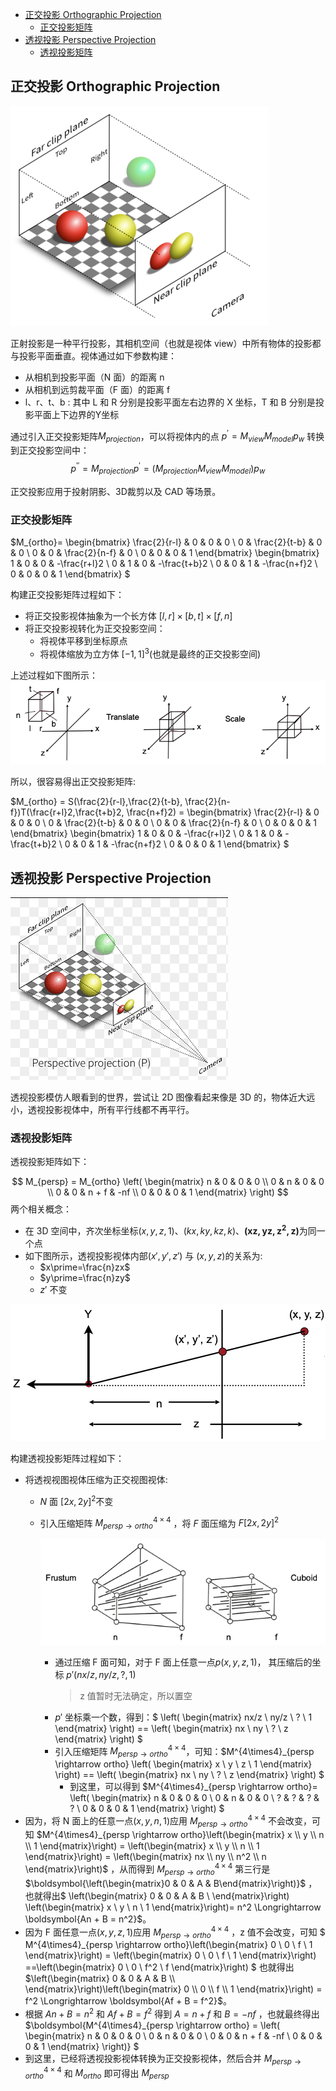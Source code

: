 - [正交投影 Orthographic Projection](#正交投影-orthographic-projection)
  - [正交投影矩阵](#正交投影矩阵)
- [透视投影 Perspective Projection](#透视投影-perspective-projection)
  - [透视投影矩阵](#透视投影矩阵)

## 正交投影 Orthographic Projection

![](./orthographic.png)

正射投影是一种平行投影，其相机空间（也就是视体 view）中所有物体的投影都与投影平面垂直。视体通过如下参数构建：
- 从相机到投影平面（N 面）的距离 n
- 从相机到远剪裁平面（F 面）的距离 f
- l、r、t、b : 其中 L 和 R 分别是投影平面左右边界的 X 坐标，T 和 B 分别是投影平面上下边界的Y坐标

通过引入正交投影矩阵$M_{projection}$，可以将视体内的点 $p^\prime=M_{view}M_{model}p_w$ 转换到正交投影空间中：
$$
p^{\prime\prime}=M_{projection}p^\prime=(M_{projection}M_{view}M_{model})p_w
$$

正交投影应用于投射阴影、3D裁剪以及 CAD 等场景。

### 正交投影矩阵

 $M_{ortho}= \begin{bmatrix}
        \frac{2}{r-l} & 0 & 0 & 0 \\
        0 & \frac{2}{t-b} & 0 & 0 \\
        0 & 0 & \frac{2}{n-f} & 0 \\
        0 & 0 & 0 & 1
    \end{bmatrix}
 \begin{bmatrix}
        1 & 0 & 0 & -\frac{r+l}2 \\
        0 & 1 & 0 & -\frac{t+b}2 \\
        0 & 0 & 1 & -\frac{n+f}2 \\
        0 & 0 & 0 & 1
    \end{bmatrix}
$

构建正交投影矩阵过程如下：
- 将正交投影视体抽象为一个长方体 $[l, r] \times [b, t] \times [f, n]$
- 将正交投影视转化为正交投影空间：
  - 将视体平移到坐标原点
  - 将视体缩放为立方体 $[-1, 1]^3$(也就是最终的正交投影空间)

上述过程如下图所示：
![](./ortho_transformation.png)

所以，很容易得出正交投影矩阵:

 $M_{ortho} = S(\frac{2}{r-l},\frac{2}{t-b}, \frac{2}{n-f})T(\frac{r+l}2,\frac{t+b}2, \frac{n+f}2) = \begin{bmatrix}
        \frac{2}{r-l} & 0 & 0 & 0 \\
        0 & \frac{2}{t-b} & 0 & 0 \\
        0 & 0 & \frac{2}{n-f} & 0 \\
        0 & 0 & 0 & 1
    \end{bmatrix}
 \begin{bmatrix}
        1 & 0 & 0 & -\frac{r+l}2 \\
        0 & 1 & 0 & -\frac{t+b}2 \\
        0 & 0 & 1 & -\frac{n+f}2 \\
        0 & 0 & 0 & 1
    \end{bmatrix}
$





## 透视投影 Perspective Projection

![](./perspective.png)

透视投影模仿人眼看到的世界，尝试让 2D 图像看起来像是 3D 的，物体近大远小，透视投影视体中，所有平行线都不再平行。

### 透视投影矩阵

透视投影矩阵如下：

$$
M_{persp} = M_{ortho}
\left(
    \begin{matrix}
        n & 0 & 0 & 0 \\
        0 & n & 0 & 0 \\
        0 & 0 & n + f & -nf \\
        0 & 0 & 0 & 1
    \end{matrix}
    \right)
$$
两个相关概念：
- 在 3D 空间中，齐次坐标坐标$(x, y, z, 1)$、$(kx, ky, kz, k)$、$\boldsymbol{(xz, yz, z^2, z)}$为同一个点
- 如下图所示，透视投影视体内部$(x\prime, y\prime, z\prime)$ 与 $(x, y, z)$的关系为:
  - $x\prime=\frac{n}zx$
  - $y\prime=\frac{n}zy$
  - $z\prime$ 不变

![](./triangle.png)

构建透视投影矩阵过程如下：
- 将透视视图视体压缩为正交视图视体: 
  - $N$ 面 $[2x, 2y]^2$不变
  - 引入压缩矩阵 $M^{4\times4}_{persp \rightarrow ortho}$ ，将 $F$ 面压缩为 $F[2x, 2y]^2$ 
  
    ![](./squish.png)

    - 通过压缩 F 面可知，对于 F 面上任意一点$p(x, y, z, 1)$， 其压缩后的坐标 $p\prime(nx/z, ny/z, ?, 1)$
      > z 值暂时无法确定，所以置空
    - $p\prime$ 坐标乘一个数，得到：$
  \left(
  \begin{matrix}
    nx/z \\
    ny/z \\
    ? \\
    1
  \end{matrix}
  \right) == \left(
    \begin{matrix}
        nx \\
        ny \\
        ? \\
        z
    \end{matrix}
    \right)
  $
    - 引入压缩矩阵 $M^{4\times4}_{persp \rightarrow ortho}$，可知：$M^{4\times4}_{persp \rightarrow ortho}
      \left(
      \begin{matrix}
        x \\
        y \\
        z \\
        1
      \end{matrix}
      \right) == \left(
        \begin{matrix}
            nx \\
            ny \\
            ? \\
            z
        \end{matrix}
        \right)
      $
        - 到这里，可以得到 $M^{4\times4}_{persp \rightarrow ortho}=
          \left(
        \begin{matrix}
            n & 0 & 0 & 0 \\
            0 & n & 0 & 0 \\
            ? & ? & ? & ? \\
            0 & 0 & 0 & 1
        \end{matrix}
        \right)
          $
- 因为，将 N 面上的任意一点$(x, y, n, 1)$应用 $M^{4\times4}_{persp \rightarrow ortho}$ 不会改变，可知 $M^{4\times4}_{persp \rightarrow ortho}\left(\begin{matrix}
    x \\
    y \\
    n \\
    1
  \end{matrix}\right) = 
  \left(\begin{matrix}
    x \\
    y \\
    n \\
    1
  \end{matrix}\right) =
  \left(\begin{matrix}
    nx \\
    ny \\
    n^2 \\
    n
  \end{matrix}\right)$ ，从而得到 $M^{4\times4}_{persp \rightarrow ortho}$ 第三行是 $\boldsymbol{\left(\begin{matrix}0 & 0 & A & B\end{matrix}\right)}$ ，也就得出$
  \left(\begin{matrix}
    0 & 0 & A & B \\
  \end{matrix}\right)
  \left(\begin{matrix}
    x \\
    y \\
    n \\
    1
  \end{matrix}\right)= n^2 \Longrightarrow \boldsymbol{An + B = n^2}$。
- 因为 F 面任意一点$(x, y, z, 1)$应用 $M^{4\times4}_{persp \rightarrow ortho}$ ，z 值不会改变，可知 $
  M^{4\times4}_{persp \rightarrow ortho}\left(\begin{matrix}
    0 \\
    0 \\
    f \\
    1
  \end{matrix}\right) = \left(\begin{matrix}
    0 \\
    0 \\
    f \\
    1
  \end{matrix}\right) ==\left(\begin{matrix}
    0 \\
    0 \\
    f^2 \\
    f
  \end{matrix}\right)
  $ 也就得出 $\left(\begin{matrix}
  0 & 0 & A & B \\
  \end{matrix}\right)\left(\begin{matrix}
    0 \\
    0 \\
    f \\
    1
  \end{matrix}\right) = f^2 \Longrightarrow \boldsymbol{Af + B = f^2}$。
- 根据 $An + B = n^2$ 和 $Af + B = f^2$ 得到 $A=n+f$ 和 $B = -nf$ ，也就最终得出 $\boldsymbol{M^{4\times4}_{persp \rightarrow ortho} = 
  \left(
    \begin{matrix}
        n & 0 & 0 & 0 \\
        0 & n & 0 & 0 \\
        0 & 0 & n + f & -nf \\
        0 & 0 & 0 & 1
    \end{matrix}
    \right)}
  $
- 到这里，已经将透视投影视体转换为正交投影视体，然后合并 $M^{4\times4}_{persp \rightarrow ortho}$ 和 $M_{ortho}$ 即可得出 $M_{persp}$ 
